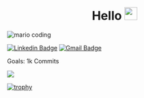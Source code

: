 <h1 align="center" > Hello <img src="https://media.giphy.com/media/hvRJCLFzcasrR4ia7z/giphy.gif" width="30px"></h1>

![mario coding](https://i.imgur.com/1ZvVkDc.gif)

<!--
**Cerebrovinny/Cerebrovinny** is a ✨ _special_ ✨ repository because its `README.md` (this file) appears on your GitHub profile.-->

[![Linkedin Badge](https://img.shields.io/badge/-Vinicius%20Cardoso-6633cc?style=flat-square&logo=Linkedin&logoColor=white&link=https://www.linkedin.com/in/vinicius-cardoso96/)](https://www.linkedin.com/in/vinicius-cardoso96/)
[![Gmail Badge](https://img.shields.io/badge/-vinny.cardoso96@gmail.com-6633cc?style=flat-square&logo=Gmail&logoColor=white&link=mailto:vinny.cardoso96@gmail.com)](mailto:vinny.cardoso96@gmail.com)
    
<!-- <img src="https://github-readme-streak-stats.herokuapp.com/?user=Cerebrovinny" title="Streak stats" alt="Streak stats" /> -->

Goals:
1k Commits

<!-- <img src="https://github-readme-stats.vercel.app/api?username=Cerebrovinny&show_icons=true&title_color=ffffff&text_color=c9cacc&icon_color=2bbc8a&bg_color=1d1f21"
    title="Profile stats" alt="Profile stats" /> -->
 
<img src="https://i.ibb.co/cQHW5Gt/1-XGyw-UOSTXn-ZEv52-WRwa1-DA.png" />
    
<!-- [![Top Langs](https://github-readme-stats.vercel.app/api/top-langs/?username=Cerebrovinny&layout=compact)] -->

[![trophy](https://github-profile-trophy.vercel.app/?username=Cerebrovinny)](https://github.com/ryo-ma/github-profile-trophy)
